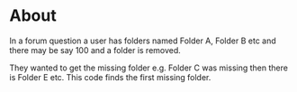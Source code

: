 ﻿# About

In a forum question a user has folders named Folder A, Folder B etc and there may be say 100 and a folder is removed.

They wanted to get the missing folder e.g. Folder C was missing then there is Folder E etc. This code finds the first missing folder.